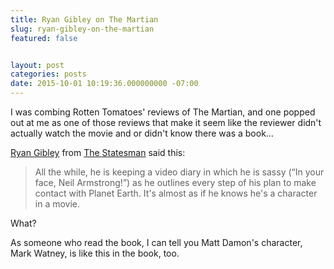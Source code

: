 ```yaml
---
title: Ryan Gibley on The Martian
slug: ryan-gibley-on-the-martian
featured: false


layout: post
categories: posts
date: 2015-10-01 10:19:36.000000000 -07:00
---
```


I was combing Rotten Tomatoes' reviews of The Martian, and one popped out at me as one of those reviews that make it seem like the reviewer didn't actually watch the movie and or didn't know there was a book…

[Ryan Gibley](http://www.newstatesman.com/culture/film/2015/10/walk-visual-magic-one-few-films-which-3d-justified) from [The Statesman](http://www.newstatesman.com/culture/film/2015/10/walk-visual-magic-one-few-films-which-3d-justified) said this:

> All the while, he is keeping a video diary in which he is sassy (“In your face, Neil Armstrong!”) as he outlines every step of his plan to make contact with Planet Earth. It's almost as if he knows he's a character in a movie.

What?

As someone who read the book, I can tell you Matt Damon's character, Mark Watney, is like this in the book, too.

